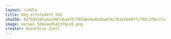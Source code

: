 ```yaml
---
layout: riddle
title: Rég elfeledett hős
sha256: 6d7585285ada199fc6a4f67f954b64eda20a47dc781e5040ffc792c3f9cc7ce8
image: normal_58deae954137bce5.png
creator: Kozaróczy Zsolt
---
```

